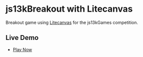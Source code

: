 # js13kBreakout with Litecanvas

Breakout game using [Litecanvas](https://github.com/litecanvas/game-engine) for the js13kGames competition.

## Live Demo

- [Play Now](https://breakouts.js13kgames.com/Litecanvas)
